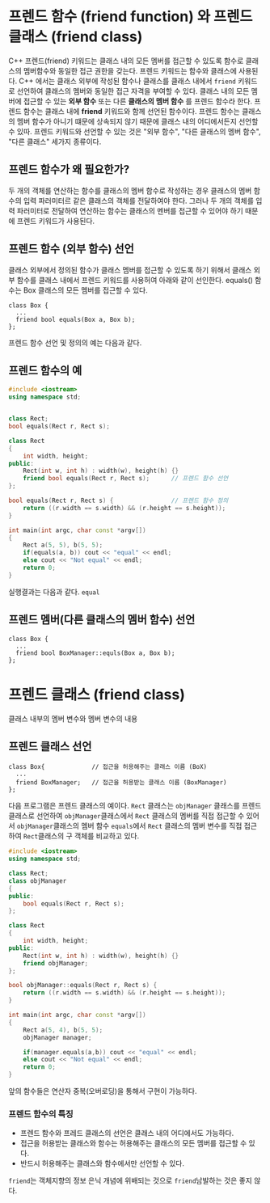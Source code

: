 # 프렌드 함수 (friend function) 와 프렌드 클래스 (friend class)

C++ 프렌드(friend) 키워드는 클래스 내의 모든 멤버를 접근할 수 있도록 함수로 클래스의 멤버함수와 동일한 접근 권한을 갖는다. 프렌드 키워드는 함수와 클래스에 사용된다.
C++ 에서는 클래스 외부에 작성된 함수나 클래스를 클래스 내에서 ```friend``` 키워드로 선언하여 클래스의 멤버와 동일한 접근 자격을 부여할 수 있다. 
클래스 내의 모든 멤버에 접근할 수 있는 __**외부 함수**__ 또는 다른 __**클래스의 멤버 함수**__ 를 프렌드 함수라 한다. 프렌드 함수는 클래스 내에 **friend** 키워드와 함께 선언된 함수이다.
프렌드 함수는 클래스의 멤버 함수가 아니기 떄문에 상속되지 않기 때문에 클래스 내의 어디에서든지 선언할 수 있따. 프렌드 키워드와 선언할 수 있는 것은 "외부 함수", "다른 클래스의 멤버 함수", "다른 클래스" 세가지 종류이다.

## 프렌드 함수가 왜 필요한가?

두 개의 객체를 연산하는 함수를 클래스의 멤버 함수로 작성하는 경우 클래스의 멤버 함수의 입력 파러미터르 같은 클래스의 객체를 전달하여야 한다. 
그러나 두 개의 객체를 입력 파러미터로 전달하여 연산하는 함수는 클래스의 멘버를 접근할 수 있어야 하기 때문에 프렌드 키워드가 사용된다. 

## 프렌드 함수 (외부 함수) 선언 
클래스 외부에서 정의된 함수가 클래스 멤버를 접근할 수 있도록 하기 위해서 클래스 외부 함수를 클래스 내에서 프렌드 키워드를 사용허여 아래와 같이 선인한다.
equals() 함수는 Box 클래스의 모든 멤버를 접근할 수 있다.
```
class Box {
  ...
  friend bool equals(Box a, Box b); 
};
```
프렌드 함수 선언 및 정의의 예는 다음과 같다.

## 프렌드 함수의 예
```C++
#include <iostream>
using namespace std;


class Rect;
bool equals(Rect r, Rect s);

class Rect
{
	int width, height;
public:
	Rect(int w, int h) : width(w), height(h) {}
	friend bool equals(Rect r, Rect s);      // 프렌드 함수 선언
};

bool equals(Rect r, Rect s) {				 // 프렌드 함수 정의 
	return ((r.width == s.width) && (r.height == s.height));
}     

int main(int argc, char const *argv[])
{
	Rect a(5, 5), b(5, 5);
	if(equals(a, b)) cout << "equal" << endl;
	else cout << "Not equal" << endl;
	return 0;
}
```
실행결과는 다음과 같다.
```equal```

## 프렌드 멤버(다른 클래스의 멤버 함수) 선언 

```
class Box {
  ...
  friend bool BoxManager::equls(Box a, Box b);
};
```
# 프렌드 클래스 (friend class)
클래스 내부의 멤버 변수와 멤버 변수의 내용

## 프렌드 클래스 선언

```
class Box{             // 접근을 허용해주는 클래스 이름 (BoX)
  ...
  friend BoxManager;   // 접근을 허용받는 클래스 이름 (BoxManager)
};
```
다음 프로그램은 프렌드 클래스의 예이다. ```Rect``` 클래스는 ```objManager``` 클래스를 
프렌드 클래스로 선언하여 ```objManager```클래스에서 ```Rect``` 클래스의 멤버를 직접 접근할 수 
있어서 ```objManager```클래스의 멤버 함수 ```equals```에서 ```Rect``` 클래스의 멤버 변수를 
직접 접근하여 ```Rect```클래스의 구 객체를 비교하고 있다. 

```C++
#include <iostream>
using namespace std;

class Rect;
class objManager
{
public:
	bool equals(Rect r, Rect s);
};

class Rect
{
	int width, height;
public:
	Rect(int w, int h) : width(w), height(h) {}
	friend objManager;               		
};

bool objManager::equals(Rect r, Rect s) {	
	return ((r.width == s.width) && (r.height == s.height));
}     

int main(int argc, char const *argv[])
{
	Rect a(5, 4), b(5, 5);
	objManager manager;

	if(manager.equals(a,b)) cout << "equal" << endl;
	else cout << "Not equal" << endl;
	return 0;
}
```
앞의 함수들은 연산자 중복(오버로딩)을 통해서 구현이 가능하다. 

### 프렌드 함수의 특징
 
* 프렌드 함수와 프레드 클래스의 선언은 클래스 내의 어디에서도 가능하다.
* 접근을 허용받는 클래스와 함수는 허용해주는 클래스의 모든 멤버를 접근할 수 있다.
* 반드시 허용해주는 클래스와 함수에서만 선언할 수 있다.


```friend```는 객체지향의 정보 은닉 개념에 위배되는 것으로 ```friend```남발하는 것은 좋지 않다.



